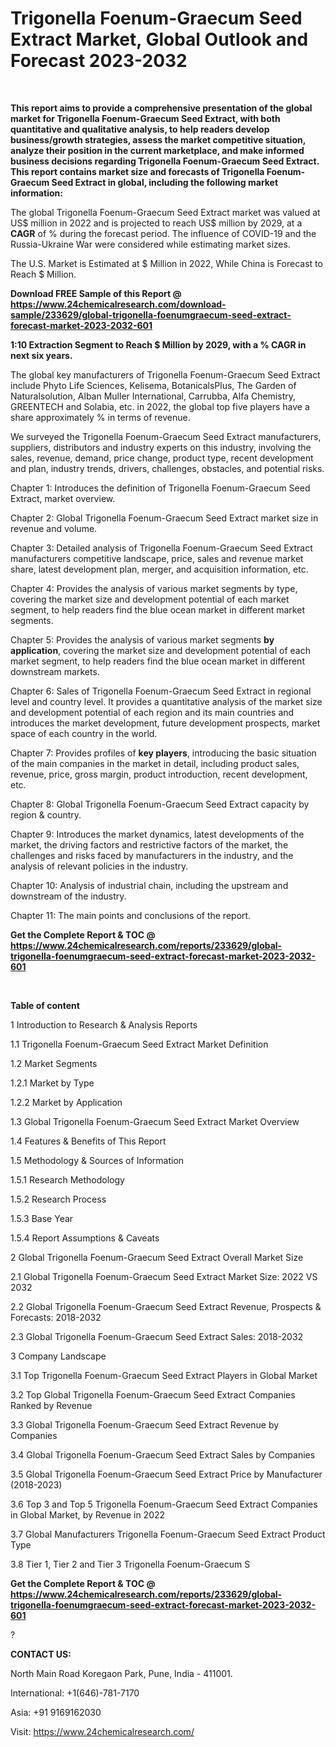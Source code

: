 <h1>Trigonella Foenum-Graecum Seed Extract Market, Global Outlook and Forecast 2023-2032</h1><br/><p><strong>This report aims to provide a comprehensive presentation of the global market for Trigonella Foenum-Graecum Seed Extract, with both quantitative and qualitative analysis, to help readers develop business/growth strategies, assess the market competitive situation, analyze their position in the current marketplace, and make informed business decisions regarding Trigonella Foenum-Graecum Seed Extract. This report contains market size and forecasts of Trigonella Foenum-Graecum Seed Extract in global, including the following market information:</strong></p>
 
 
 
 <p>The global Trigonella Foenum-Graecum Seed Extract market was valued at US$ million in 2022 and is projected to reach US$ million by 2029, at a <strong>CAGR</strong> of % during the forecast period. The influence of COVID-19 and the Russia-Ukraine War were considered while estimating market sizes.</p>
 
 
 
 <p>The U.S. Market is Estimated at $ Million in 2022, While China is Forecast to Reach $ Million.</p>
 
 
 
 <div><b>Download FREE Sample of this Report @ <a href="https://www.24chemicalresearch.com/download-sample/233629/global-trigonella-foenumgraecum-seed-extract-forecast-market-2023-2032-601">https://www.24chemicalresearch.com/download-sample/233629/global-trigonella-foenumgraecum-seed-extract-forecast-market-2023-2032-601</a></b></div>
 
 
 
 <p><strong>1:10 Extraction Segment to Reach $ Million by 2029, with a % <strong>CAGR</strong> in next six years.</strong></p>
 
 
 
 <p>The global key manufacturers of Trigonella Foenum-Graecum Seed Extract include Phyto Life Sciences, Kelisema, BotanicalsPlus, The Garden of Naturalsolution, Alban Muller International, Carrubba, Alfa Chemistry, GREENTECH and Solabia, etc. in 2022, the global top five players have a share approximately % in terms of revenue.</p>
 
 
 
 <p>We surveyed the Trigonella Foenum-Graecum Seed Extract manufacturers, suppliers, distributors and industry experts on this industry, involving the sales, revenue, demand, price change, product type, recent development and plan, industry trends, drivers, challenges, obstacles, and potential risks.</p>
 
 
 
 <p>Chapter 1: Introduces the definition of Trigonella Foenum-Graecum Seed Extract, market overview.</p>
 
 
 
 <p>Chapter 2: Global Trigonella Foenum-Graecum Seed Extract market size in revenue and volume.</p>
 
 
 
 <p>Chapter 3: Detailed analysis of Trigonella Foenum-Graecum Seed Extract manufacturers competitive landscape, price, sales and revenue market share, latest development plan, merger, and acquisition information, etc.</p>
 
 
 
 <p>Chapter 4: Provides the analysis of various market segments by type, covering the market size and development potential of each market segment, to help readers find the blue ocean market in different market segments.</p>
 
 
 
 <p>Chapter 5: Provides the analysis of various market segments <strong>by application</strong>, covering the market size and development potential of each market segment, to help readers find the blue ocean market in different downstream markets.</p>
 
 
 
 <p>Chapter 6: Sales of Trigonella Foenum-Graecum Seed Extract in regional level and country level. It provides a quantitative analysis of the market size and development potential of each region and its main countries and introduces the market development, future development prospects, market space of each country in the world.</p>
 
 
 
 <p>Chapter 7: Provides profiles of <strong>key players</strong>, introducing the basic situation of the main companies in the market in detail, including product sales, revenue, price, gross margin, product introduction, recent development, etc.</p>
 
 
 
 <p>Chapter 8: Global Trigonella Foenum-Graecum Seed Extract capacity by region & country.</p>
 
 
 
 <p>Chapter 9: Introduces the market dynamics, latest developments of the market, the driving factors and restrictive factors of the market, the challenges and risks faced by manufacturers in the industry, and the analysis of relevant policies in the industry.</p>
 
 
 
 <p>Chapter 10: Analysis of industrial chain, including the upstream and downstream of the industry.</p>
 
 
 
 <p>Chapter 11: The main points and conclusions of the report.</p>
 
 
 
 <div><b>Get the Complete Report & TOC @ <a href="https://www.24chemicalresearch.com/reports/233629/global-trigonella-foenumgraecum-seed-extract-forecast-market-2023-2032-601">https://www.24chemicalresearch.com/reports/233629/global-trigonella-foenumgraecum-seed-extract-forecast-market-2023-2032-601</a></b></div>
 
 
 
 <p><br />
 
 <b>Table of content</b></p>
 
 
 
 <p>1 Introduction to Research & Analysis Reports<br />
 
 1.1 Trigonella Foenum-Graecum Seed Extract Market Definition<br />
 
 1.2 Market Segments<br />
 
 1.2.1 Market by Type<br />
 
 1.2.2 Market by Application<br />
 
 1.3 Global Trigonella Foenum-Graecum Seed Extract Market Overview<br />
 
 1.4 Features & Benefits of This Report<br />
 
 1.5 Methodology & Sources of Information<br />
 
 1.5.1 Research Methodology<br />
 
 1.5.2 Research Process<br />
 
 1.5.3 Base Year<br />
 
 1.5.4 Report Assumptions & Caveats<br />
 
 2 Global Trigonella Foenum-Graecum Seed Extract Overall Market Size<br />
 
 2.1 Global Trigonella Foenum-Graecum Seed Extract Market Size: 2022 VS 2032<br />
 
 2.2 Global Trigonella Foenum-Graecum Seed Extract Revenue, Prospects & Forecasts: 2018-2032<br />
 
 2.3 Global Trigonella Foenum-Graecum Seed Extract Sales: 2018-2032<br />
 
 3 Company Landscape<br />
 
 3.1 Top Trigonella Foenum-Graecum Seed Extract Players in Global Market<br />
 
 3.2 Top Global Trigonella Foenum-Graecum Seed Extract Companies Ranked by Revenue<br />
 
 3.3 Global Trigonella Foenum-Graecum Seed Extract Revenue by Companies<br />
 
 3.4 Global Trigonella Foenum-Graecum Seed Extract Sales by Companies<br />
 
 3.5 Global Trigonella Foenum-Graecum Seed Extract Price by Manufacturer (2018-2023)<br />
 
 3.6 Top 3 and Top 5 Trigonella Foenum-Graecum Seed Extract Companies in Global Market, by Revenue in 2022<br />
 
 3.7 Global Manufacturers Trigonella Foenum-Graecum Seed Extract Product Type<br />
 
 3.8 Tier 1, Tier 2 and Tier 3 Trigonella Foenum-Graecum S</p>
 
 
 
 <div><b>Get the Complete Report & TOC @ <a href="https://www.24chemicalresearch.com/reports/233629/global-trigonella-foenumgraecum-seed-extract-forecast-market-2023-2032-601">https://www.24chemicalresearch.com/reports/233629/global-trigonella-foenumgraecum-seed-extract-forecast-market-2023-2032-601</a></b></div>
 
 
 
 <p>? </p>
 
 
 
 <p><b>CONTACT US:</b><br />
 
 North Main Road Koregaon Park, Pune, India - 411001.<br />
 
 International: +1(646)-781-7170<br />
 
 Asia: +91 9169162030<br />
 
 Visit: <a href="https://www.24chemicalresearch.com/">https://www.24chemicalresearch.com/</a></p>